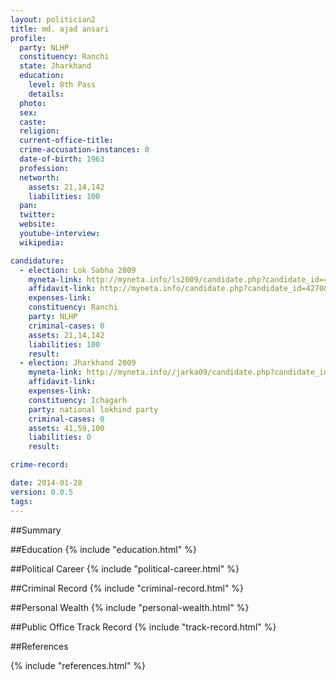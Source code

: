 ```yaml
---
layout: politician2
title: md. ajad ansari
profile: 
  party: NLHP
  constituency: Ranchi
  state: Jharkhand
  education: 
    level: 8th Pass
    details: 
  photo: 
  sex: 
  caste: 
  religion: 
  current-office-title: 
  crime-accusation-instances: 0
  date-of-birth: 1963
  profession: 
  networth: 
    assets: 21,14,142
    liabilities: 100
  pan: 
  twitter: 
  website: 
  youtube-interview: 
  wikipedia: 

candidature: 
  - election: Lok Sabha 2009
    myneta-link: http://myneta.info/ls2009/candidate.php?candidate_id=4270
    affidavit-link: http://myneta.info/candidate.php?candidate_id=4270&scan=original
    expenses-link: 
    constituency: Ranchi 
    party: NLHP
    criminal-cases: 0
    assets: 21,14,142
    liabilities: 100
    result:  
  - election: Jharkhand 2009
    myneta-link: http://myneta.info//jarka09/candidate.php?candidate_id=817
    affidavit-link: 
    expenses-link: 
    constituency: Ichagarh 
    party: national lokhind party
    criminal-cases: 0
    assets: 41,59,100
    liabilities: 0
    result:  

crime-record: 

date: 2014-01-28
version: 0.0.5
tags: 
---
```

##Summary


##Education
{% include "education.html" %}


##Political Career
{% include "political-career.html" %}


##Criminal Record
{% include "criminal-record.html" %}


##Personal Wealth
{% include "personal-wealth.html" %}


##Public Office Track Record
{% include "track-record.html" %}


##References


{% include "references.html" %}